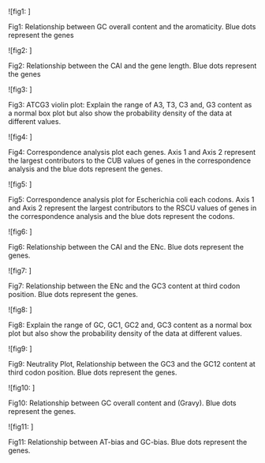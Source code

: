 

![fig1: ]

Fig1: Relationship between GC overall content and the aromaticity. Blue dots represent the genes

![fig2: ]

Fig2: Relationship between the CAI and the gene length. Blue dots represent the genes

![fig3: ]

Fig3: ATCG3 violin plot: Explain the range of A3, T3, C3 and, G3 content as a normal box plot but also show the probability density of the data at different values.

![fig4: ]

Fig4: Correspondence analysis plot each genes. Axis 1 and Axis 2 represent the largest contributors to the CUB values of genes in the correspondence analysis and the blue dots represent the genes.

![fig5: ]

Fig5: Correspondence analysis plot for Escherichia coli each codons. Axis 1 and Axis 2 represent the largest contributors to the RSCU values of genes in the correspondence analysis and the blue dots represent the codons.

![fig6: ]

Fig6: Relationship between the CAI and the ENc. Blue dots represent the genes.

![fig7: ]

Fig7: Relationship between the ENc and the GC3 content at third codon position. Blue dots represent the genes.

![fig8: ]

Fig8: Explain the range of GC, GC1, GC2 and, GC3 content as a normal box plot but also show the probability density of the data at different values.

![fig9: ]

Fig9: Neutrality Plot, Relationship between the GC3 and the GC12 content at third codon position. Blue dots represent the genes.

![fig10: ]

Fig10: Relationship between GC overall content and (Gravy). Blue dots represent the genes.

![fig11: ]

Fig11: Relationship between AT-bias and GC-bias. Blue dots represent the genes.
